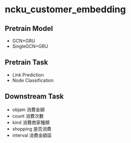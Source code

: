 # ncku_customer_embedding

## Pretrain Model
- GCN+GRU
- SingleGCN+GRU


## Pretrain Task
- Link Prediction
- Node Classification

## Downstream Task
- objam  消費金額
- count  消費次數
- kind  消費商家種類
- shopping  是否消費
- interval  消費金額區
